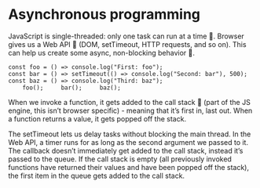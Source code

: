 # Asynchronous programming
JavaScript is single-threaded: only one task can run at a time :turkey:. 
Browser gives us a Web API :lollipop: (DOM, setTimeout, HTTP requests, and so on). This can help us create some async, non-blocking behavior :eagle:. 

``const foo = () => console.log("First: foo");``  
``const bar = () => setTimeout(() => console.log("Second: bar"), 500);``\
``const baz = () => console.log("Third: baz");``<br>
``    foo();     bar();     baz();`` 

When we invoke a function, it gets added to the call stack :waffle: (part of the JS engine, this isn’t browser specific) - meaning that it’s first in, last out. When a function returns a value, it gets popped off the stack.

The setTimeout lets us delay tasks without blocking the main thread. In the Web API, a timer runs for as long as the second argument we passed to it.
The callback doesn’t immediately get added to the call stack, instead it’s passed to the queue.
 If the call stack is empty (all previously invoked functions have returned their values and have been popped off the stack), the first item in the queue gets added to the call stack. 



